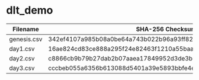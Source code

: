 # dlt_demo

| Filename    | SHA-256 Checksum                                                 |
|-------------|------------------------------------------------------------------|
| genesis.csv | 342ef4107a985b08a0be64a743b022b96a93ff825de830426025b92cbacce74a |
| day1.csv    | 16ae824cd83ce888a295f24e82463f1210a55baada1c6f68f71c3b5ac3af4ebc |
| day2.csv    | c8866cb9b79b27dab2b07aaea17849952d3de3b42e097ebed7cf62659ddb191a |
| day3.csv    | cccbeb055a6356b613088d5401a39e5893bbfe4ea43c58b959cc108b851085a3 |
